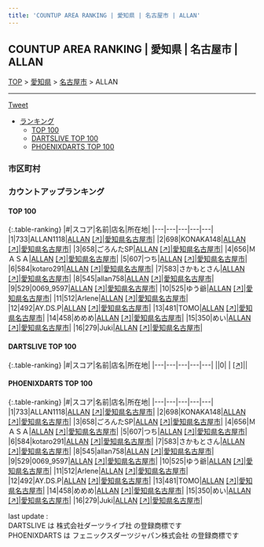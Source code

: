 ```yaml
---
title: 'COUNTUP AREA RANKING | 愛知県 | 名古屋市 | ALLAN'
---
```

## COUNTUP AREA RANKING | 愛知県 | 名古屋市 | ALLAN

[TOP](/darts/rank/) > [愛知県](/darts/rank/愛知県/) > [名古屋市](/darts/rank/愛知県/名古屋市/) > ALLAN

___

<a href="https://twitter.com/share?ref_src=twsrc%5Etfw" data-text="COUNTUP AREA RANKING | 愛知県名古屋市ALLAN" class="twitter-share-button" data-hashtags="DARTSLIVE,PHOENIXDARTS,darts,ダーツ" data-show-count="false">Tweet</a>

* [ランキング](#カウントアップランキング)
    * [TOP 100](#top-100)
    * [DARTSLIVE TOP 100](#dartslive-top-100)
    * [PHOENIXDARTS TOP 100](#phoenixdarts-top-100)

### 市区町村

<ul>

</ul>

### カウントアップランキング

#### TOP 100



{:.table-ranking}
|#|スコア|名前|店名|所在地|
|---|---|---|---|---|
|1|733|<span class="rank-name-pd">ALLAN1118</span>|<a href="/darts/rank/shops/90153.html">ALLAN</a> <a href="https://vs.phoenixdarts.com/jp/shop/shopDetailInfo/s_90153?s_seq=90153">[↗]</a>|<a href="/darts/rank/愛知県/名古屋市">愛知県名古屋市</a>|
|2|698|<span class="rank-name-pd">KONAKA148</span>|<a href="/darts/rank/shops/90153.html">ALLAN</a> <a href="https://vs.phoenixdarts.com/jp/shop/shopDetailInfo/s_90153?s_seq=90153">[↗]</a>|<a href="/darts/rank/愛知県/名古屋市">愛知県名古屋市</a>|
|3|658|<span class="rank-name-pd">ごろんたSP</span>|<a href="/darts/rank/shops/90153.html">ALLAN</a> <a href="https://vs.phoenixdarts.com/jp/shop/shopDetailInfo/s_90153?s_seq=90153">[↗]</a>|<a href="/darts/rank/愛知県/名古屋市">愛知県名古屋市</a>|
|4|656|<span class="rank-name-pd">ＭＡＳＡ</span>|<a href="/darts/rank/shops/90153.html">ALLAN</a> <a href="https://vs.phoenixdarts.com/jp/shop/shopDetailInfo/s_90153?s_seq=90153">[↗]</a>|<a href="/darts/rank/愛知県/名古屋市">愛知県名古屋市</a>|
|5|607|<span class="rank-name-pd">つち</span>|<a href="/darts/rank/shops/90153.html">ALLAN</a> <a href="https://vs.phoenixdarts.com/jp/shop/shopDetailInfo/s_90153?s_seq=90153">[↗]</a>|<a href="/darts/rank/愛知県/名古屋市">愛知県名古屋市</a>|
|6|584|<span class="rank-name-pd">kotaro291</span>|<a href="/darts/rank/shops/90153.html">ALLAN</a> <a href="https://vs.phoenixdarts.com/jp/shop/shopDetailInfo/s_90153?s_seq=90153">[↗]</a>|<a href="/darts/rank/愛知県/名古屋市">愛知県名古屋市</a>|
|7|583|<span class="rank-name-pd">さかもとさん</span>|<a href="/darts/rank/shops/90153.html">ALLAN</a> <a href="https://vs.phoenixdarts.com/jp/shop/shopDetailInfo/s_90153?s_seq=90153">[↗]</a>|<a href="/darts/rank/愛知県/名古屋市">愛知県名古屋市</a>|
|8|545|<span class="rank-name-pd">allan758</span>|<a href="/darts/rank/shops/90153.html">ALLAN</a> <a href="https://vs.phoenixdarts.com/jp/shop/shopDetailInfo/s_90153?s_seq=90153">[↗]</a>|<a href="/darts/rank/愛知県/名古屋市">愛知県名古屋市</a>|
|9|529|<span class="rank-name-pd">0069_9597</span>|<a href="/darts/rank/shops/90153.html">ALLAN</a> <a href="https://vs.phoenixdarts.com/jp/shop/shopDetailInfo/s_90153?s_seq=90153">[↗]</a>|<a href="/darts/rank/愛知県/名古屋市">愛知県名古屋市</a>|
|10|525|<span class="rank-name-pd">ゆう爺</span>|<a href="/darts/rank/shops/90153.html">ALLAN</a> <a href="https://vs.phoenixdarts.com/jp/shop/shopDetailInfo/s_90153?s_seq=90153">[↗]</a>|<a href="/darts/rank/愛知県/名古屋市">愛知県名古屋市</a>|
|11|512|<span class="rank-name-pd">Arlene</span>|<a href="/darts/rank/shops/90153.html">ALLAN</a> <a href="https://vs.phoenixdarts.com/jp/shop/shopDetailInfo/s_90153?s_seq=90153">[↗]</a>|<a href="/darts/rank/愛知県/名古屋市">愛知県名古屋市</a>|
|12|492|<span class="rank-name-pd">AY.DS.P</span>|<a href="/darts/rank/shops/90153.html">ALLAN</a> <a href="https://vs.phoenixdarts.com/jp/shop/shopDetailInfo/s_90153?s_seq=90153">[↗]</a>|<a href="/darts/rank/愛知県/名古屋市">愛知県名古屋市</a>|
|13|481|<span class="rank-name-pd">TOMO</span>|<a href="/darts/rank/shops/90153.html">ALLAN</a> <a href="https://vs.phoenixdarts.com/jp/shop/shopDetailInfo/s_90153?s_seq=90153">[↗]</a>|<a href="/darts/rank/愛知県/名古屋市">愛知県名古屋市</a>|
|14|458|<span class="rank-name-pd">めめめ</span>|<a href="/darts/rank/shops/90153.html">ALLAN</a> <a href="https://vs.phoenixdarts.com/jp/shop/shopDetailInfo/s_90153?s_seq=90153">[↗]</a>|<a href="/darts/rank/愛知県/名古屋市">愛知県名古屋市</a>|
|15|350|<span class="rank-name-pd">めい</span>|<a href="/darts/rank/shops/90153.html">ALLAN</a> <a href="https://vs.phoenixdarts.com/jp/shop/shopDetailInfo/s_90153?s_seq=90153">[↗]</a>|<a href="/darts/rank/愛知県/名古屋市">愛知県名古屋市</a>|
|16|279|<span class="rank-name-pd">Juki</span>|<a href="/darts/rank/shops/90153.html">ALLAN</a> <a href="https://vs.phoenixdarts.com/jp/shop/shopDetailInfo/s_90153?s_seq=90153">[↗]</a>|<a href="/darts/rank/愛知県/名古屋市">愛知県名古屋市</a>|


#### DARTSLIVE TOP 100



{:.table-ranking}
|#|スコア|名前|店名|所在地|
|---|---|---|---|---|
||0|<span class="rank-name-dl"> </span>|<a href="/darts/rank/shops/.html"></a> <a href="">[↗]</a>|<a href="/darts/rank//"></a>|


#### PHOENIXDARTS TOP 100



{:.table-ranking}
|#|スコア|名前|店名|所在地|
|---|---|---|---|---|
|1|733|<span class="rank-name-pd">ALLAN1118</span>|<a href="/darts/rank/shops/90153.html">ALLAN</a> <a href="https://vs.phoenixdarts.com/jp/shop/shopDetailInfo/s_90153?s_seq=90153">[↗]</a>|<a href="/darts/rank/愛知県/名古屋市">愛知県名古屋市</a>|
|2|698|<span class="rank-name-pd">KONAKA148</span>|<a href="/darts/rank/shops/90153.html">ALLAN</a> <a href="https://vs.phoenixdarts.com/jp/shop/shopDetailInfo/s_90153?s_seq=90153">[↗]</a>|<a href="/darts/rank/愛知県/名古屋市">愛知県名古屋市</a>|
|3|658|<span class="rank-name-pd">ごろんたSP</span>|<a href="/darts/rank/shops/90153.html">ALLAN</a> <a href="https://vs.phoenixdarts.com/jp/shop/shopDetailInfo/s_90153?s_seq=90153">[↗]</a>|<a href="/darts/rank/愛知県/名古屋市">愛知県名古屋市</a>|
|4|656|<span class="rank-name-pd">ＭＡＳＡ</span>|<a href="/darts/rank/shops/90153.html">ALLAN</a> <a href="https://vs.phoenixdarts.com/jp/shop/shopDetailInfo/s_90153?s_seq=90153">[↗]</a>|<a href="/darts/rank/愛知県/名古屋市">愛知県名古屋市</a>|
|5|607|<span class="rank-name-pd">つち</span>|<a href="/darts/rank/shops/90153.html">ALLAN</a> <a href="https://vs.phoenixdarts.com/jp/shop/shopDetailInfo/s_90153?s_seq=90153">[↗]</a>|<a href="/darts/rank/愛知県/名古屋市">愛知県名古屋市</a>|
|6|584|<span class="rank-name-pd">kotaro291</span>|<a href="/darts/rank/shops/90153.html">ALLAN</a> <a href="https://vs.phoenixdarts.com/jp/shop/shopDetailInfo/s_90153?s_seq=90153">[↗]</a>|<a href="/darts/rank/愛知県/名古屋市">愛知県名古屋市</a>|
|7|583|<span class="rank-name-pd">さかもとさん</span>|<a href="/darts/rank/shops/90153.html">ALLAN</a> <a href="https://vs.phoenixdarts.com/jp/shop/shopDetailInfo/s_90153?s_seq=90153">[↗]</a>|<a href="/darts/rank/愛知県/名古屋市">愛知県名古屋市</a>|
|8|545|<span class="rank-name-pd">allan758</span>|<a href="/darts/rank/shops/90153.html">ALLAN</a> <a href="https://vs.phoenixdarts.com/jp/shop/shopDetailInfo/s_90153?s_seq=90153">[↗]</a>|<a href="/darts/rank/愛知県/名古屋市">愛知県名古屋市</a>|
|9|529|<span class="rank-name-pd">0069_9597</span>|<a href="/darts/rank/shops/90153.html">ALLAN</a> <a href="https://vs.phoenixdarts.com/jp/shop/shopDetailInfo/s_90153?s_seq=90153">[↗]</a>|<a href="/darts/rank/愛知県/名古屋市">愛知県名古屋市</a>|
|10|525|<span class="rank-name-pd">ゆう爺</span>|<a href="/darts/rank/shops/90153.html">ALLAN</a> <a href="https://vs.phoenixdarts.com/jp/shop/shopDetailInfo/s_90153?s_seq=90153">[↗]</a>|<a href="/darts/rank/愛知県/名古屋市">愛知県名古屋市</a>|
|11|512|<span class="rank-name-pd">Arlene</span>|<a href="/darts/rank/shops/90153.html">ALLAN</a> <a href="https://vs.phoenixdarts.com/jp/shop/shopDetailInfo/s_90153?s_seq=90153">[↗]</a>|<a href="/darts/rank/愛知県/名古屋市">愛知県名古屋市</a>|
|12|492|<span class="rank-name-pd">AY.DS.P</span>|<a href="/darts/rank/shops/90153.html">ALLAN</a> <a href="https://vs.phoenixdarts.com/jp/shop/shopDetailInfo/s_90153?s_seq=90153">[↗]</a>|<a href="/darts/rank/愛知県/名古屋市">愛知県名古屋市</a>|
|13|481|<span class="rank-name-pd">TOMO</span>|<a href="/darts/rank/shops/90153.html">ALLAN</a> <a href="https://vs.phoenixdarts.com/jp/shop/shopDetailInfo/s_90153?s_seq=90153">[↗]</a>|<a href="/darts/rank/愛知県/名古屋市">愛知県名古屋市</a>|
|14|458|<span class="rank-name-pd">めめめ</span>|<a href="/darts/rank/shops/90153.html">ALLAN</a> <a href="https://vs.phoenixdarts.com/jp/shop/shopDetailInfo/s_90153?s_seq=90153">[↗]</a>|<a href="/darts/rank/愛知県/名古屋市">愛知県名古屋市</a>|
|15|350|<span class="rank-name-pd">めい</span>|<a href="/darts/rank/shops/90153.html">ALLAN</a> <a href="https://vs.phoenixdarts.com/jp/shop/shopDetailInfo/s_90153?s_seq=90153">[↗]</a>|<a href="/darts/rank/愛知県/名古屋市">愛知県名古屋市</a>|
|16|279|<span class="rank-name-pd">Juki</span>|<a href="/darts/rank/shops/90153.html">ALLAN</a> <a href="https://vs.phoenixdarts.com/jp/shop/shopDetailInfo/s_90153?s_seq=90153">[↗]</a>|<a href="/darts/rank/愛知県/名古屋市">愛知県名古屋市</a>|


<div class="footer border-top border-gray-light mt-5 pt-3 text-right text-gray">
    last update : <span style="font-weight: italic" id="foot_last_modified"></span><br />
    DARTSLIVE は 株式会社ダーツライブ社 の登録商標です<br />
    PHOENIXDARTS は フェニックスダーツジャパン株式会社 の登録商標です<br />
</div>

<script src="https://cdnjs.cloudflare.com/ajax/libs/jquery.tablesorter/2.31.3/js/jquery.tablesorter.min.js" integrity="sha512-qzgd5cYSZcosqpzpn7zF2ZId8f/8CHmFKZ8j7mU4OUXTNRd5g+ZHBPsgKEwoqxCtdQvExE5LprwwPAgoicguNg==" crossorigin="anonymous" referrerpolicy="no-referrer"></script>
<link rel="stylesheet" href="https://cdnjs.cloudflare.com/ajax/libs/jquery.tablesorter/2.31.3/css/theme.default.min.css" integrity="sha512-wghhOJkjQX0Lh3NSWvNKeZ0ZpNn+SPVXX1Qyc9OCaogADktxrBiBdKGDoqVUOyhStvMBmJQ8ZdMHiR3wuEq8+w==" crossorigin="anonymous" referrerpolicy="no-referrer" />
<script>
$(function() {
    $(".table-ranking").tablesorter({sortList:[[0, 0]]});
    $("#foot_last_modified").text(formatDate(new Date(document.lastModified), 'yyyy-MM-dd HH:mm:ss'));
});
</script>

<script async src="https://platform.twitter.com/widgets.js" charset="utf-8"></script>